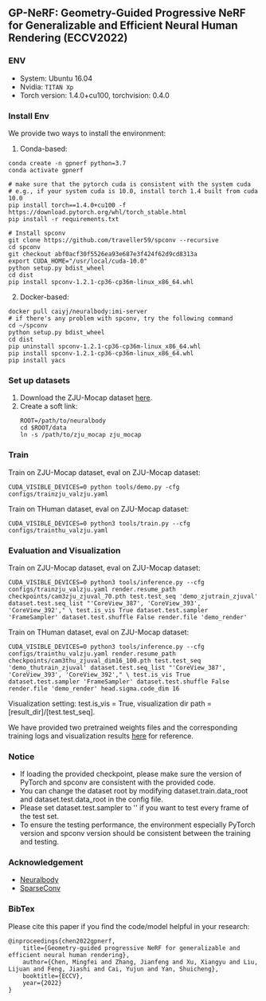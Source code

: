 ## GP-NeRF: Geometry-Guided Progressive NeRF for Generalizable and Efficient Neural Human Rendering (ECCV2022)


### ENV

- System: Ubuntu 16.04
- Nvidia: `TITAN Xp`
- Torch version: 1.4.0+cu100, torchvision: 0.4.0


### Install Env

We provide two ways to install the environment:
1. Conda-based:

```
conda create -n gpnerf python=3.7
conda activate gpnerf

# make sure that the pytorch cuda is consistent with the system cuda
# e.g., if your system cuda is 10.0, install torch 1.4 built from cuda 10.0
pip install torch==1.4.0+cu100 -f https://download.pytorch.org/whl/torch_stable.html
pip install -r requirements.txt

# Install spconv
git clone https://github.com/traveller59/spconv --recursive
cd spconv
git checkout abf0acf30f5526ea93e687e3f424f62d9cd8313a
export CUDA_HOME="/usr/local/cuda-10.0"
python setup.py bdist_wheel
cd dist
pip install spconv-1.2.1-cp36-cp36m-linux_x86_64.whl
```

2. Docker-based:
```
docker pull caiyj/neuralbody:imi-server
# if there's any problem with spconv, try the following command
cd ~/spconv
python setup.py bdist_wheel
cd dist
pip uninstall spconv-1.2.1-cp36-cp36m-linux_x86_64.whl
pip install spconv-1.2.1-cp36-cp36m-linux_x86_64.whl
pip install yacs
```

### Set up datasets

1. Download the ZJU-Mocap dataset [here](https://zjueducn-my.sharepoint.com/:f:/g/personal/pengsida_zju_edu_cn/Eo9zn4x_xcZKmYHZNjzel7gBdWf_d4m-pISHhPWB-GZBYw?e=Hf4mz7).
2. Create a soft link:
    ```
    ROOT=/path/to/neuralbody
    cd $ROOT/data
    ln -s /path/to/zju_mocap zju_mocap
    ```

### Train

Train on ZJU-Mocap dataset, eval on ZJU-Mocap dataset:

`CUDA_VISIBLE_DEVICES=0 python tools/demo.py -cfg configs/trainzju_valzju.yaml`

Train on THuman dataset, eval on ZJU-Mocap dataset:

`CUDA_VISIBLE_DEVICES=0 python3 tools/train.py --cfg configs/trainthu_valzju.yaml`


### Evaluation and Visualization

Train on ZJU-Mocap dataset, eval on ZJU-Mocap dataset:

`CUDA_VISIBLE_DEVICES=0 python3 tools/inference.py --cfg configs/trainzju_valzju.yaml render.resume_path checkpoints/cam3zju_zjuval_70.pth test.test_seq 'demo_zjutrain_zjuval' dataset.test.seq_list "'CoreView_387', 'CoreView_393', 'CoreView_392'," \
	test.is_vis True dataset.test.sampler 'FrameSampler' dataset.test.shuffle False render.file 'demo_render'`

Train on THuman dataset, eval on ZJU-Mocap dataset:

`CUDA_VISIBLE_DEVICES=0 python3 tools/inference.py --cfg configs/trainthu_valzju.yaml render.resume_path checkpoints/cam3thu_zjuval_dim16_100.pth test.test_seq 'demo_thutrain_zjuval' dataset.test.seq_list "'CoreView_387', 'CoreView_393', 'CoreView_392'," \
	test.is_vis True dataset.test.sampler 'FrameSampler' dataset.test.shuffle False render.file 'demo_render' head.sigma.code_dim 16`

Visualization setting: test.is_vis = True, visualization dir path = [result_dir]/[test.test_seq].

We have provided two pretrained weights files and the corresponding training logs and visualization results [here](https://drive.google.com/drive/folders/136QXKFZlNUc4Q1WM5zb2BPunUZbynwnk?usp=sharing) for reference. 


### Notice

- If loading the provided checkpoint, please make sure the version of PyTorch and spconv are consistent with the provided code.
- You can change the dataset root by modifying dataset.train.data_root and dataset.test.data_root in the config file.
- Please set dataset.test.sampler to '' if you want to test every frame of the test set.
- To ensure the testing performance, the environment especially PyTorch version and spconv version should be consistent between the training and testing.

### Acknowledgement
- [Neuralbody](https://github.com/zju3dv/neuralbody)
- [SparseConv](https://github.com/traveller59/spconv)


### BibTex
Please cite this paper if you find the code/model helpful in your research:
```
@inproceedings{chen2022gpnerf,
	title={Geometry-guided progressive NeRF for generalizable and efficient neural human rendering},
	author={Chen, Mingfei and Zhang, Jianfeng and Xu, Xiangyu and Liu, Lijuan and Feng, Jiashi and Cai, Yujun and Yan, Shuicheng},
	booktitle={ECCV},
	year={2022}
}
```
